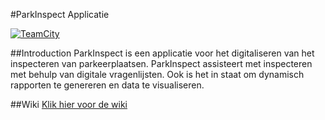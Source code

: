 #ParkInspect Applicatie

[![TeamCity](http://home.kevinrichter.nl:8090/app/rest/builds/buildType:SOhParkInspect_Build/statusIcon)](http://home.kevinrichter.nl:8090/project.html?projectId=SOhParkInspect&tab=projectOverview)

##Introduction
ParkInspect is een applicatie voor het digitaliseren van het inspecteren van parkeerplaatsen. ParkInspect assisteert met inspecteren met behulp van digitale vragenlijsten. Ook is het in staat om dynamisch rapporten te genereren en data te visualiseren.

##Wiki
[Klik hier voor de wiki](https://github.com/beschoenen/SOh-ParkInspect/wiki)
